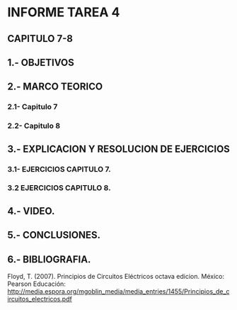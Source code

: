 # INFORME TAREA 4
## CAPITULO 7-8
## 1.- OBJETIVOS





## 2.- MARCO TEORICO
### 2.1- Capitulo 7
### 2.2- Capitulo 8


## 3.- EXPLICACION Y RESOLUCION DE EJERCICIOS

### 3.1- EJERCICIOS CAPITULO 7.


### 3.2 EJERCICIOS CAPITULO 8.





## 4.- VIDEO.


## 5.- CONCLUSIONES.

## 6.- BIBLIOGRAFIA.

Floyd, T. (2007). Principios de Circuitos Eléctricos octava edicion. México: Pearson Educación: http://media.espora.org/mgoblin_media/media_entries/1455/Principios_de_circuitos_electricos.pdf
